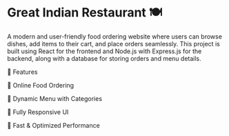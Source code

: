 # Great Indian Restaurant 🍽️

A modern and user-friendly food ordering website where users can browse dishes, add items to their cart, and place orders seamlessly. This project is built using React for the frontend and Node.js with Express.js for the backend, along with a database for storing orders and menu details.

🌟 Features

🛒 Online Food Ordering

🍛 Dynamic Menu with Categories

📱 Fully Responsive UI

🚀 Fast & Optimized Performance
